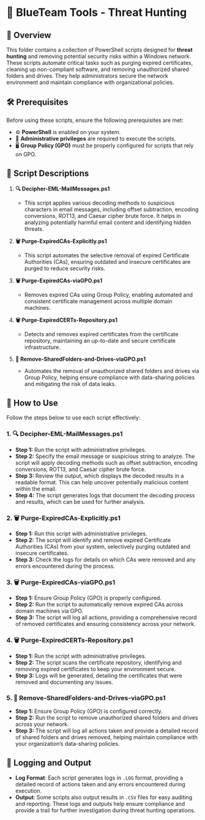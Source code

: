 # 🔵 BlueTeam Tools - Threat Hunting

## 📝 Overview

This folder contains a collection of PowerShell scripts designed for **threat hunting** and removing potential security risks within a Windows network. These scripts automate critical tasks such as purging expired certificates, cleaning up non-compliant software, and removing unauthorized shared folders and drives. They help administrators secure the network environment and maintain compliance with organizational policies.

## 🛠️ Prerequisites

Before using these scripts, ensure the following prerequisites are met:

- ⚙️ **PowerShell** is enabled on your system.
- 🔑 **Administrative privileges** are required to execute the scripts.
- 🖥️ **Group Policy (GPO)** must be properly configured for scripts that rely on GPO.

## 📄 Script Descriptions

1. **🔍 Decipher-EML-MailMessages.ps1**  
   - This script applies various decoding methods to suspicious characters in email messages, including offset subtraction, encoding conversions, ROT13, and Caesar cipher brute force. It helps in analyzing potentially harmful email content and identifying hidden threats.

2. **🗑️ Purge-ExpiredCAs-Explicitly.ps1**  
   - This script automates the selective removal of expired Certificate Authorities (CAs), ensuring outdated and insecure certificates are purged to reduce security risks.

3. **🗑️ Purge-ExpiredCAs-viaGPO.ps1**  
   - Removes expired CAs using Group Policy, enabling automated and consistent certificate management across multiple domain machines.

4. **🗑️ Purge-ExpiredCERTs-Repository.ps1**  
   - Detects and removes expired certificates from the certificate repository, maintaining an up-to-date and secure certificate infrastructure.

5. **📂 Remove-SharedFolders-and-Drives-viaGPO.ps1**  
   - Automates the removal of unauthorized shared folders and drives via Group Policy, helping ensure compliance with data-sharing policies and mitigating the risk of data leaks.

## 🚀 How to Use

Follow the steps below to use each script effectively:

### 1. **🔍 Decipher-EML-MailMessages.ps1**  
   - **Step 1:** Run the script with administrative privileges.
   - **Step 2:** Specify the email message or suspicious string to analyze. The script will apply decoding methods such as offset subtraction, encoding conversions, ROT13, and Caesar cipher brute force.
   - **Step 3:** Review the output, which displays the decoded results in a readable format. This can help uncover potentially malicious content within the email.
   - **Step 4:** The script generates logs that document the decoding process and results, which can be used for further analysis.

### 2. **🗑️ Purge-ExpiredCAs-Explicitly.ps1**  
   - **Step 1:** Run this script with administrative privileges.
   - **Step 2:** The script will identify and remove expired Certificate Authorities (CAs) from your system, selectively purging outdated and insecure certificates.
   - **Step 3:** Check the logs for details on which CAs were removed and any errors encountered during the process.

### 3. **🗑️ Purge-ExpiredCAs-viaGPO.ps1**  
   - **Step 1:** Ensure Group Policy (GPO) is properly configured.
   - **Step 2:** Run the script to automatically remove expired CAs across domain machines via GPO.
   - **Step 3:** The script will log all actions, providing a comprehensive record of removed certificates and ensuring consistency across your network.

### 4. **🗑️ Purge-ExpiredCERTs-Repository.ps1**  
   - **Step 1:** Run the script with administrative privileges.
   - **Step 2:** The script scans the certificate repository, identifying and removing expired certificates to keep your environment secure.
   - **Step 3:** Logs will be generated, detailing the certificates that were removed and documenting any issues.

### 5. **📂 Remove-SharedFolders-and-Drives-viaGPO.ps1**  
   - **Step 1:** Ensure Group Policy (GPO) is configured correctly.
   - **Step 2:** Run the script to remove unauthorized shared folders and drives across your network.
   - **Step 3:** The script will log all actions taken and provide a detailed record of shared folders and drives removed, helping maintain compliance with your organization’s data-sharing policies.

## 📝 Logging and Output

- **Log Format**: Each script generates logs in `.LOG` format, providing a detailed record of actions taken and any errors encountered during execution.
- **Output**: Some scripts also output results in `.CSV` files for easy auditing and reporting. These logs and outputs help ensure compliance and provide a trail for further investigation during threat hunting operations.
